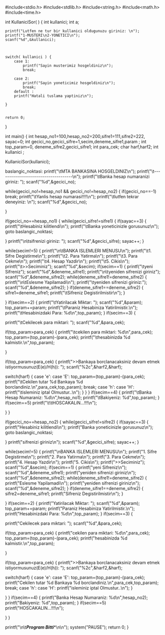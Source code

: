 #include<stdio.h>
#include<stdlib.h>
#include<string.h>
#include<math.h>
#include<time.h>


int KullaniciSor(  )
{
	int kullanici;
	int a;

	printf("Lutfen ne tur bir kullanici oldugunuzu giriniz: \n");
	printf("1-MUSTERI\n2-YONETICI\n");
	scanf("%d",&kullanici);



	switch( kullanici ) {
        case 1:
            printf("Sayin musterimiz hosgeldiniz\n");
            break;

		case 2:
		    printf("Sayin yoneticimiz hosgeldiniz\n");
		    break;
        default :
        printf("Hatali tuslama yaptiniz\n");

	}


	return 0;
}

int main()
{
int hesap_no1=100,hesap_no2=200,sifre1=111,sifre2=222, sayac=0;
int gecici_no,gecici_sifre=1,secim,deneme_sifre1,param ;
int top_param=0, deneme_sifre2,gecici_sifre1;
int para_cek;
char harf,harf2;
int kullanici ;




KullaniciSor(kullanici);


baslangic_noktasi:
printf("\tMTA BANKASINA HOSGELDINIZ\n");
printf("\t-------------------------------------\n");
printf("\tBanka hesap numaranizi giriniz: ");
scanf("%d",&gecici_no);




while(gecici_no!=hesap_no1 && gecici_no!=hesap_no2)
{
if(gecici_no==-1)
break;
printf("\tYanlis hesap numarasi!!!!\n");
printf("\tlutfen tekrar deneyiniz: \n");
scanf("%d",&gecici_no);

}

if(gecici_no==hesap_no1)
{
while(gecici_sifre!=sifre1)
{
if(sayac==3)
{
printf("\tHesabiniz kilitlendi\n");
printf("\tBanka yoneticinizle gorusunuz\n");
goto baslangic_noktasi;

}
printf("\n\tsifrenizi giriniz: ");
scanf("%d",&gecici_sifre);
sayac++;
}


while(secim!=5)
{
printf("\n\tBANKA ISLEMLERI MENUSU\n");
printf("\t1. Sifre Degistirme\n");
printf("\t2. Para Yatirma\n");
printf("\t3. Para Cekme\n");
printf("\t4. Hesap Yazdir\n");
printf("\t5. Cikis\n");
printf("\t>>Seciminiz");
scanf("%d",&secim);
if(secim==1)
{
printf("\tyeni Sifreniz");
scanf("%d",&deneme_sifre1);
printf("\n\tyeniden sifrenizi giriniz");
scanf("%d",&deneme_sifre2);
while(deneme_sifre1!=deneme_sifre2)
{
printf("\n\tEslesme Yapilamadi\n");
printf("\tyeniden sifrenizi giriniz:");
scanf("%d",&deneme_sifre2);
}
if(deneme_sifre1==deneme_sifre2)
{
sifre1=deneme_sifre1;
printf("\tSifreniz Degistirilmistir\n");
}

}
if(secim==2)
{
printf("\tYatirilacak Miktar: ");
scanf("%d",&param);
top_param+=param;
printf("\tParaniz Hesabiniza Yatirilmistir.\n");
printf("\tHesabinizdaki Para: %d\n",top_param);
}
if(secim==3)
{

printf("\tCekilecek para miktari: ");
scanf("%d",&para_cek);

if(top_param>para_cek)
{
printf("\tcekilen para miktari: %d\n",para_cek);
top_param=(top_param)-(para_cek);
printf("\thesabinizda %d kalmistir.\n",top_param);

}

if(top_param<para_cek)
{
printf(">>Bankaya borclanacaksiniz devam etmek istiyormusunuz(E(e)/H(h)): ");
scanf("%2c",&harf2,&harf);

switch(harf)
{
case 'e':
case 'E': top_param=(top_param)-(para_cek);
printf("\tCekilen tutar %d Bankaya %d borclandiniz.\n",para_cek,top_param);
break;
case 'h':
case 'H': printf("\tisleminiz iptal Olmustur..\n");
}
}
}
if(secim==4)
{
printf("\tBanka Hesap Numaraniz: %d\n",hesap_no1);
printf("\tBakiyeniz: %d",top_param);
}
if(secim==5)
printf("\t\tHOSCAKALiN...!!!\n");


}
}




if(gecici_no==hesap_no2)
{
while(gecici_sifre!=sifre2)
{
if(sayac==3)
{
printf("Hesabiniz kilitlendi\n");
printf("Banka yoneticinizle gorusunuz\n");
goto baslangic_noktasi;

}
printf("sifrenizi giriniz\n");
scanf("%d",&gecici_sifre);
sayac++;
}


while(secim!=5)
{
printf("\nBANKA ISLEMLERI MENUSU\n");
printf("1. Sifre Degistirme\n");
printf("2. Para Yatirma\n");
printf("3. Para Cekme\n");
printf("4. Hesap Yazdir\n");
printf("5. Cikis\n");
printf(">>Seciminiz");
scanf("%d",&secim);
if(secim==1)
{
printf("yeni Sifreniz\n");
scanf("%d",&deneme_sifre1);
printf("yeniden sifrenizi giriniz\n");
scanf("%d",&deneme_sifre2);
while(deneme_sifre1!=deneme_sifre2)
{
printf("Eslesme Yapilamadi\n");
printf("yeniden sifrenizi giriniz\n");
scanf("%d",&deneme_sifre2);
}
if(deneme_sifre1==deneme_sifre2)
{
sifre2=deneme_sifre1;
printf("Sifreniz Degistirilmistir\n");
}

}
if(secim==2)
{
printf("Yatirilacak Miktar: ");
scanf("%d",&param);
top_param+=param;
printf("Paraniz Hesabiniza Yatirilmistir.\n");
printf("Hesabinizdaki Para: %d\n",top_param);
}
if(secim==3)
{

printf("Cekilecek para miktari: ");
scanf("%d",&para_cek);

if(top_param>para_cek)
{
printf("cekilen para miktari: %d\n",para_cek);
top_param=(top_param)-(para_cek);
printf("hesabinizda %d kalmistir.\n",top_param);

}

if(top_param<para_cek)
{
printf(">>Bankaya borclanacaksiniz devam etmek istiyormusunuz(E(e)/H(h)): ");
scanf("%2c",&harf2,&harf);

switch(harf)
{
case 'e':
case 'E': top_param=(top_param)-(para_cek);
printf("Cekilen tutar %d Bankaya %d borclandiniz.\n",para_cek,top_param);
break;
case 'h':
case 'H': printf("isleminiz iptal Olmustur..\n");
}

}
}
if(secim==4)
{
printf("Banka Hesap Numaraniz: %d\n",hesap_no2);
printf("Bakiyeniz: %d",top_param);
}
if(secim==5)
printf("HOSCAKALIN...!!!\n");

}
}

printf("\n\t*****Program Bitti******\n\n");
system("PAUSE");
return 0;
}
